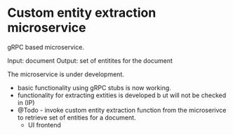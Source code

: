 # Custom entity extraction microservice 

gRPC based microservice.

Input: document
Output: set of entitites for the document

The microservice is under development.

- basic functionality using gRPC stubs is now working. 
- functionality for extracting extities is developed b ut will not be checked in (IP)
- @Todo                                                                    - invoke custom entity extraction function from the microserivce to retrieve set of entities for a document.
  - UI frontend 
